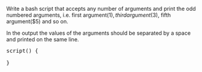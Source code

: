 Write a bash script that accepts any number of arguments and print the odd numbered arguments, i.e. first argument($1), third argument($3), fifth argument($5) and so on. 

In the output the values of the arguments should be separated by a space and printed on the same line.

<pre>
script() {
<b></b>
} 
</pre>
